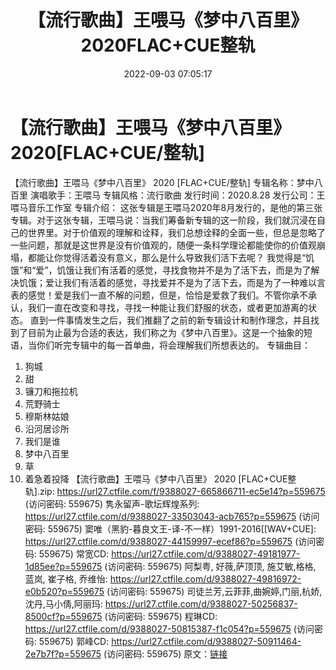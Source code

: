 ﻿---
title: 【流行歌曲】王喂马《梦中八百里》2020FLAC+CUE整轨
date: 2022-09-03 07:05:17
categories: WAV车载音乐、镜像
tags: 华语中文
---
# 【流行歌曲】王喂马《梦中八百里》2020[FLAC+CUE/整轨]

【流行歌曲】王喂马《梦中八百里》 2020 [FLAC+CUE/整轨]
专辑名称：梦中八百里
演唱歌手：王喂马
专辑风格：流行歌曲
发行时间：2020.8.28
发行公司：王喂马音乐工作室
专辑介绍：
这张专辑是王喂马2020年8月发行的，是他的第三张专辑。对于这张专辑，王喂马说：当我们筹备新专辑的这一阶段，我们就沉浸在自己的世界里。对于价值观的理解和诠释，我们总想诠释的全面一些，但总是忽略了一些问题，那就是这世界是没有价值观的，随便一条科学理论都能使你的价值观崩塌，都能让你觉得活着没有意义，那么是什么导致我们活下去呢？
我觉得是“饥饿”和“爱”，饥饿让我们有活着的感觉，寻找食物并不是为了活下去，而是为了解决饥饿；爱让我们有活着的感觉，寻找爱并不是为了活下去，而是为了一种难以言表的感觉！爱是我们一直不解的问题，但是，恰恰是爱救了我们。不管你承不承认，我们一直在改变和寻找，寻找一种能让我们舒服的状态，或者更加游离的状态。
直到一件事情发生之后，我们推翻了之前的新专辑设计和制作理念，并且找到了目前为止最为合适的表达，我们称之为《梦中八百里》。这是一个抽象的短语，当你们听完专辑中的每一首单曲，将会理解我们所想表达的。
专辑曲目：
01. 狗城
02. 甜
03. 镰刀和拖拉机
04. 荒野骑士
05. 穆斯林姑娘
06. 沿河居诊所
07. 我们是谁
08. 梦中八百里
09. 草
10. 着急着投降
【流行歌曲】王喂马《梦中八百里》 2020 [FLAC+CUE整轨].zip: https://url27.ctfile.com/f/9388027-665866711-ec5e14?p=559675
(访问密码: 559675)
隽永留声-歌坛辉煌系列: https://url27.ctfile.com/d/9388027-33503043-acb765?p=559675
(访问密码: 559675)
窦唯（黑豹-暮良文王-译-不一样）1991-2016[[WAV+CUE]: https://url27.ctfile.com/d/9388027-44159997-ecef86?p=559675
(访问密码: 559675)
常宽CD: https://url27.ctfile.com/d/9388027-49181977-1d85ee?p=559675
(访问密码: 559675)
阿梨粤, 好薇,萨顶顶, 施艾敏,格格, 蓝岚, 崔子格, 乔维怡: https://url27.ctfile.com/d/9388027-49816972-e0b520?p=559675
(访问密码: 559675)
司徒兰芳,云菲菲,曲婉婷,门丽,杭娇,沈丹,马小倩,阿丽玛: https://url27.ctfile.com/d/9388027-50256837-8500cf?p=559675
(访问密码: 559675)
程琳CD: https://url27.ctfile.com/d/9388027-50815387-f1c054?p=559675
(访问密码: 559675)
郭峰CD: https://url27.ctfile.com/d/9388027-50911464-2e7b7f?p=559675
(访问密码: 559675)
原文：[链接](https://blog.sina.com.cn/s/blog_1647c7e7601030z73.html)